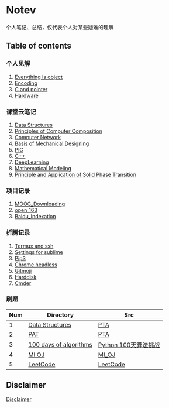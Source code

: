 # Notev
个人笔记、总结，仅代表个人对某些疑难的理解
## Table of contents
### 个人见解
1. [Everything is object](Opinions/01_Everything_is_object.md)
2. [Encoding](Opinions/02_Encoding.md)
3. [C and pointer](Opinions/03_C_and_pointer.md)
4. [Hardware](Opinions/04_Hardware.md)
### 课堂云笔记
1. [Data Structures](Notes/Data_Structures.md)
2. [Principles of Computer Composition](Notes/Principles_of_Computer_Composition.md)
3. [Computer Network](Notes/Computer_Network.md)
4. [Basis of Mechanical Designing](Notes/Basis_of_Mechanical_Designing.md)
5. [PIC](Notes/PIC.md)
6. [C++](Notes/Cpp.md)
7. [DeepLearning](Notes/Deep_Learning.md)
8. [Mathematical Modeling](Notes/Mathematical_Modeling.md)
9. [Principle and Application of Solid Phase Transition](Notes/Principle_and_Application_of_Solid_Phase_Transition.md)
### 项目记录
1. [MOOC_Downloading](Projects/01_MOOC_Downloading.md)
2. [open_163](Projects/02_open_163.md)
3. [Baidu_Indexation](Projects/03_Baidu_Indexation.md)
### 折腾记录
1. [Termux and ssh](Discovery/01_Termux_and_ssh.md)
2. [Settings for sublime](Discovery/02_Settings_for_sublime.md)
3. [Pip3](Discovery/03_Pip3.md)
4. [Chrome headless](Discovery/04_Chrome_headless.md)
5. [Gitmoji](Discovery/05_Gitmoji.md)
6. [Harddisk](Discovery/06_Harddisk.md)
7. [Cmder](Discovery/07_Cmder.md)

### 刷题
Num|Directory|Src
---|---|---
1|[Data Structures](https://github.com/SigureMo/S_Note/tree/master/Codes/Data_Structures/)|[PTA](https://pintia.cn/problem-sets)
2|[PAT](https://github.com/SigureMo/S_Note/tree/master/Codes/PAT/)|[PTA](https://pintia.cn/problem-sets)
3|[100 days of algorithms](https://github.com/SigureMo/S_Note/tree/master/Codes/100_days_of_algorithms)|[Python 100天算法挑战](https://python123.io/index/topics/algorithm_100_days)
4|[MI OJ](https://github.com/SigureMo/S_Note/tree/master/Codes/MI_OJ/)|[MI_OJ](https://code.mi.com/problem/list)
5|[LeetCode](https://github.com/SigureMo/S_Note/tree/master/Codes/LeetCode/)|[LeetCode](https://leetcode.com/problemset/all/)

## Disclaimer
[Disclaimer](Disclaimer.md)